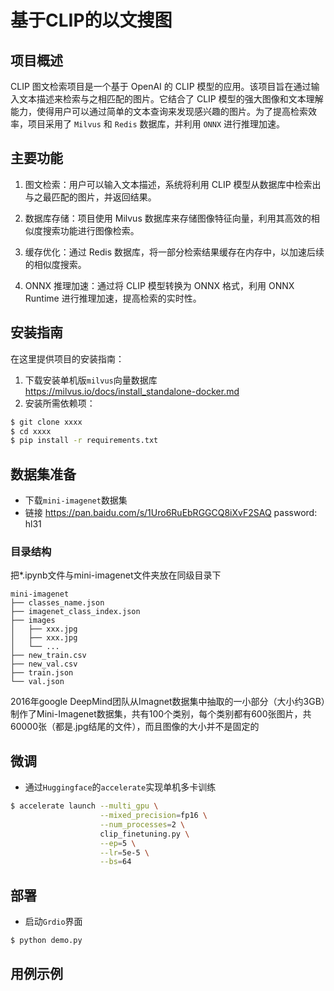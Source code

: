 # 基于CLIP的以文搜图

## 项目概述
CLIP 图文检索项目是一个基于 OpenAI 的 CLIP 模型的应用。该项目旨在通过输入文本描述来检索与之相匹配的图片。它结合了 CLIP 模型的强大图像和文本理解能力，使得用户可以通过简单的文本查询来发现感兴趣的图片。为了提高检索效率，项目采用了 `Milvus` 和 `Redis` 数据库，并利用 `ONNX` 进行推理加速。

## 主要功能

1. 图文检索：用户可以输入文本描述，系统将利用 CLIP 模型从数据库中检索出与之最匹配的图片，并返回结果。

2. 数据库存储：项目使用 Milvus 数据库来存储图像特征向量，利用其高效的相似度搜索功能进行图像检索。

3. 缓存优化：通过 Redis 数据库，将一部分检索结果缓存在内存中，以加速后续的相似度搜索。

4. ONNX 推理加速：通过将 CLIP 模型转换为 ONNX 格式，利用 ONNX Runtime 进行推理加速，提高检索的实时性。
## 安装指南

在这里提供项目的安装指南：

1. 下载安装单机版`milvus`向量数据库 https://milvus.io/docs/install_standalone-docker.md
2. 安装所需依赖项：

```bash
$ git clone xxxx
$ cd xxxx
$ pip install -r requirements.txt
```

## 数据集准备

- 下载`mini-imagenet`数据集
- 链接 https://pan.baidu.com/s/1Uro6RuEbRGGCQ8iXvF2SAQ password: hl31

### 目录结构

把*.ipynb文件与mini-imagenet文件夹放在同级目录下

```
mini-imagenet
├── classes_name.json
├── imagenet_class_index.json
├── images
│   ├── xxx.jpg
│   ├── xxx.jpg
│   └── ...
├── new_train.csv
├── new_val.csv
├── train.json
└── val.json
```

2016年google
DeepMind团队从Imagnet数据集中抽取的一小部分（大小约3GB）制作了Mini-Imagenet数据集，共有100个类别，每个类别都有600张图片，共60000张（都是.jpg结尾的文件），而且图像的大小并不是固定的

## 微调

- 通过`Huggingface`的`accelerate`实现单机多卡训练

```bash
$ accelerate launch --multi_gpu \
                    --mixed_precision=fp16 \
                    --num_processes=2 \
                    clip_finetuning.py \
                    --ep=5 \
                    --lr=5e-5 \
                    --bs=64
```

## 部署

- 启动`Grdio`界面

```bash
$ python demo.py
```

## 用例示例





